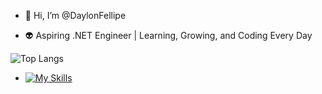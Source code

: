 - 👋 Hi, I’m @DaylonFellipe

- 👽 Aspiring .NET Engineer | Learning, Growing, and Coding Every Day

![Top Langs](https://github-readme-stats.vercel.app/api/top-langs/?username=daylonfellipe&layout=compact)


- [![My Skills](https://skillicons.dev/icons?i=visualstudio,cs,dotnet)](https://skillicons.dev)
